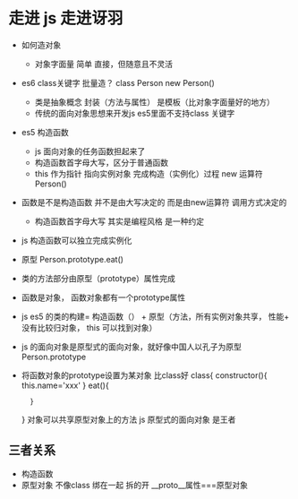 # 走进 js  走进讶羽


- 如何造对象
  - 对象字面量
     简单 直接，但随意且不灵活

- es6 class关键字
    批量造？  class Person
    new Person()

  - 类是抽象概念  封装（方法与属性）  是模板（比对象字面量好的地方）
  - 传统的面向对象思想来开发js   es5里面不支持class 关键字

- es5  构造函数 
  - js 面向对象的任务函数担起来了
  -  构造函数首字母大写，区分于普通函数
  - this 作为指针 指向实例对象
    完成构造（实例化）过程
    new 运算符 Person()

 - 函数是不是构造函数  并不是由大写决定的  而是由new运算符 调用方式决定的

   - 构造函数首字母大写  其实是编程风格  是一种约定

- js 构造函数可以独立完成实例化
- 原型
 Person.prototype.eat()


- 类的方法部分由原型（prototype）属性完成
- 函数是对象， 函数对象都有一个prototype属性



- js es5  的类的构建= 构造函数（） + 原型（方法，所有实例对象共享， 性能+  没有比较归对象，  this 可以找到对象）


- js 的面向对象是原型式的面向对象，就好像中国人以孔子为原型
  Person.prototype

- 将函数对象的prototype设置为某对象
  比class好
    class{
        constructor(){
            this.name='xxx'
        }
        eat(){

        }
    }
    对象可以共享原型对象上的方法
    js 原型式的面向对象 是王者


## 三者关系
- 构造函数     
- 原型对象
  不像class 绑在一起  拆的开          __proto__属性===原型对象